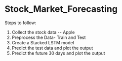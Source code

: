 # Stock_Market_Forecasting

Steps to follow:

1. Collect the stock data -- Apple 
2. Preprocess the Data- Train and Test 
3. Create a Stacked LSTM model 
4. Predict the test data and plot the output 
5. Predict the future 30 days and plot the output 
